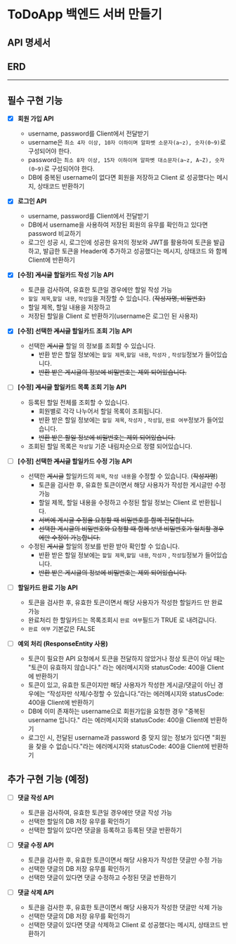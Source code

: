 # ToDoApp 백엔드 서버 만들기


## API 명세서

## ERD

----
## 필수 구현 기능

- [x]  **회원 가입 API**
    - username, password를 Client에서 전달받기
    - username은  `최소 4자 이상, 10자 이하이며 알파벳 소문자(a~z), 숫자(0~9)`로 구성되어야 한다.
    - password는  `최소 8자 이상, 15자 이하이며 알파벳 대소문자(a~z, A~Z), 숫자(0~9)`로 구성되어야 한다.
    - DB에 중복된 username이 없다면 회원을 저장하고 Client 로 성공했다는 메시지, 상태코드 반환하기

- [x]  **로그인 API**
    - username, password를 Client에서 전달받기
    - DB에서 username을 사용하여 저장된 회원의 유무를 확인하고 있다면 password 비교하기
    - 로그인 성공 시, 로그인에 성공한 유저의 정보와 JWT를 활용하여 토큰을 발급하고,
      발급한 토큰을 Header에 추가하고 성공했다는 메시지, 상태코드 와 함께 Client에 반환하기


- [x]  **[수정] ~~게시글~~ 할일카드 작성 기능 API**
    - 토큰을 검사하여, 유효한 토큰일 경우에만 할일 작성 가능
    - `할일 제목`,`할일 내용`, `작성일`을 저장할 수 있습니다. (~~작성자명, 비밀번호)~~
    - 할일 제목, 할일 내용을 저장하고
    - 저장된 할일을 Client 로 반환하기(username은 로그인 된 사용자)


- [x]  **[수정] 선택한 ~~게시글~~ 할일카드  조회 기능 API**
    - 선택한 ~~게시글~~ 할일 의 정보를 조회할 수 있습니다.
        - 반환 받은 할일 정보에는 `할일 제목`,`할일 내용`, `작성자` , `작성일`정보가 들어있습니다.
        - ~~반환 받은 게시글의 정보에 비밀번호는 제외 되어있습니다.~~


- [ ]  **[수정] ~~게시글~~ 할일카드 목록 조회 기능 API**
    - 등록된 할일 전체를 조회할 수 있습니다.
        - 회원별로 각각 나누어서 할일 목록이 조회됩니다.
        - 반환 받은 할일 정보에는 `할일 제목`, `작성자` , `작성일`, `완료 여부`정보가 들어있습니다.
        - ~~반환 받은 할일 정보에 비밀번호는 제외 되어있습니다.~~
    - 조회된 할일 목록은 `작성일` 기준 내림차순으로 정렬 되어있습니다.


- [ ]  **[수정] 선택한 ~~게시글~~ 할일카드 수정 기능 API**
    - 선택한 ~~게시글~~ 할일카드의 `제목`, `작성 내용`을 수정할 수 있습니다. (~~작성자명~~)
        - 토큰을 검사한 후, 유효한 토큰이면서 해당 사용자가 작성한 게시글만 수정 가능
        - 할일 제목, 할일 내용을 수정하고 수정된 할일 정보는 Client 로 반환됩니다.
        - ~~서버에 게시글 수정을 요청할 때 비밀번호를 함께 전달합니다.~~
        - ~~선택한 게시글의 비밀번호와 요청할 때 함께 보낸 비밀번호가 일치할 경우에만 수정이 가능합니다.~~
    - 수정된 ~~게시글~~ 할일의 정보를 반환 받아 확인할 수 있습니다.
        - 반환 받은 할일 정보에는 `할일 제목`,`할일 내용`, `작성자` , `작성일`정보가 들어있습니다.
        - ~~반환 받은 게시글의 정보에 비밀번호는 제외 되어있습니다.~~

- [ ]  **할일카드 완료 기능 API**
   - 토큰을 검사한 후, 유효한 토큰이면서 해당 사용자가 작성한 할일카드 만 완료 가능
   - 완료처리 한 할일카드는 목록조회시 `완료 여부`필드가 TRUE 로 내려갑니다.
   - `완료 여부` 기본값은 FALSE


- [ ]  **예외 처리 (ResponseEntity 사용)**
   - 토큰이 필요한 API 요청에서 토큰을 전달하지 않았거나 정상 토큰이 아닐 때는 "토큰이 유효하지 않습니다." 라는 에러메시지와 statusCode: 400을 Client에 반환하기
   - 토큰이 있고, 유효한 토큰이지만 해당 사용자가 작성한 게시글/댓글이 아닌 경우에는 “작성자만 삭제/수정할 수 있습니다.”라는 에러메시지와 statusCode: 400을 Client에 반환하기
   - DB에 이미 존재하는 username으로 회원가입을 요청한 경우 "중복된 username 입니다." 라는 에러메시지와 statusCode: 400을 Client에 반환하기
   - 로그인 시, 전달된 username과 password 중 맞지 않는 정보가 있다면 "회원을 찾을 수 없습니다."라는 에러메시지와 statusCode: 400을 Client에 반환하기

## 추가 구현 기능 (예정)


- [ ]  **댓글 작성 API**
    - 토큰을 검사하여, 유효한 토큰일 경우에만 댓글 작성 가능
    - 선택한 할일의 DB 저장 유무를 확인하기
    - 선택한 할일이 있다면 댓글을 등록하고 등록된 댓글 반환하기


- [ ]  **댓글 수정 API**
    - 토큰을 검사한 후, 유효한 토큰이면서 해당 사용자가 작성한 댓글만 수정 가능
    - 선택한 댓글의 DB 저장 유무를 확인하기
    - 선택한 댓글이 있다면 댓글 수정하고 수정된 댓글 반환하기


- [ ]  **댓글 삭제 API**
    - 토큰을 검사한 후, 유효한 토큰이면서 해당 사용자가 작성한 댓글만 삭제 가능
    - 선택한 댓글의 DB 저장 유무를 확인하기
    - 선택한 댓글이 있다면 댓글 삭제하고 Client 로 성공했다는 메시지, 상태코드 반환하기
